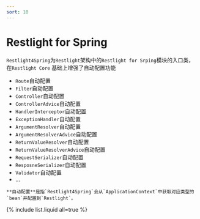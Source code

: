 ```yaml
---
sort: 10
---
```


# Restlight for Spring

`Restlight4Spring`为`Restlight`架构中的`Restlight for Srping`模块的入口类， 在`Restlight Core` 基础上增强了自动配置功能

- `Route`自动配置
- `Filter`自动配置
- `Controller`自动配置
- `ControllerAdvice`自动配置
- `HandlerInterceptor`自动配置
- `ExceptionHandler`自动配置
- `ArgumentResolver`自动配置
- `ArgumentResolverAdvice`自动配置
- `ReturnValueResolver`自动配置
- `ReturnValueResolverAdvice`自动配置
- `RequestSerializer`自动配置
- `ResposneSerializer`自动配置
- `Validator`自动配置
- ...

```tip
**自动配置**是指`Restlight4Spring`会从`ApplicationContext`中获取对应类型的`bean`并配置到`Restlight`。
```

{% include list.liquid all=true %}
